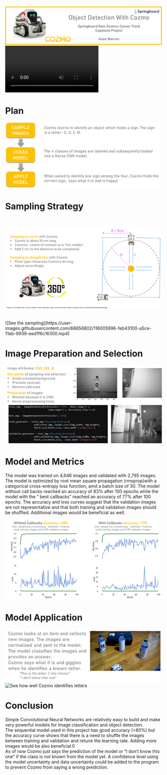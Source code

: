 ![](04_Documentation/Images/cozmoppt.png)
![Watch this intro from Cozmo](https://user-images.githubusercontent.com/68656802/116004638-41730a80-a5c9-11eb-9c07-291fdd2ff7bb.mp4)
<br>

# Plan


![.](04_Documentation/Images/plan.png)
<br>

# Sampling Strategy
<br>

![](04_Documentation/Images/samplingstrategy.png)

<br>
![See the sampling](https://user-images.githubusercontent.com/68656802/116005996-feb43100-a5ce-11eb-9939-eed1f6c16300.mp4)

<br>

#  Image Preparation and Selection

![](04_Documentation/Images/imageselection.png)

# Model and Metrics
The model was  trained on 4,646 images and validated with 2,795 images. The model is optimized by root mean square propagation (rmsprop)with a categorical cross-entropy loss function, amd a batch size of 30. The model without call backs reached an accuracy of 83% after 100 epochs while the model with the “ best callbacks” reached an accuracy of 77% after 100 epochs. The accuracy and loss curves suggest that the validation images are not representative and that both training and validation images should be shuffled. Additional images would be beneficial as well.

![](04_Documentation/Images/metrics.png)

# Model Application
![](04_Documentation/Images/modelapplication.png)
![See how well Cozmo identifies letters](https://user-images.githubusercontent.com/68656802/116005682-b5afad00-a5cd-11eb-836b-49caee2c7c8a.png)

# Conclusion
Simple Convolutional Neural Networks are relatively easy to build and make very powerful models for image classification and object detection.
<br>
The sequential model used in this project has good accuracy (>80%) but the accuracy curve shows that there is a need to shuffle the images between training and validation and retune the learning rate. Adding more images would be also beneficial.0
<br>
As of now Cozmo just says the prediction of the model or “I don’t know this one” if the class is not known from the model yet. A confidence level using the model uncertainty and data uncertainty could be added to the program to prevent Cozmo from saying a wrong prediction.
